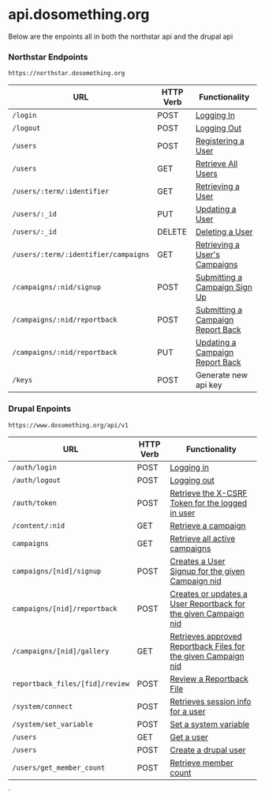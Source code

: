 # api.dosomething.org

Below are the enpoints all in both the northstar api and the drupal api

### Northstar Endpoints

`https://northstar.dosomething.org`

URL | HTTP Verb | Functionality
--- | --------- | -------------
`/login`                             | POST  | [Logging In](https://github.com/DoSomething/northstar/wiki/Spec#logging-in)
`/logout`                            | POST  | [Logging Out](https://github.com/DoSomething/northstar/wiki/Spec#logging-out)
`/users`                             | POST  | [Registering a User](https://github.com/DoSomething/northstar/wiki/Spec#registering-a-user)
`/users`                             | GET   | [Retrieve All Users](https://github.com/DoSomething/northstar/wiki/Spec#retrieve-all-users)
`/users/:term/:identifier`           | GET   | [Retrieving a User](https://github.com/DoSomething/northstar/wiki/Spec#retrieving-a-user)
`/users/:_id`                        | PUT   | [Updating a User](https://github.com/DoSomething/northstar/wiki/Spec#updating-a-user)
`/users/:_id`                        | DELETE| [Deleting a User](https://github.com/DoSomething/northstar/wiki/Spec#deleting-a-user)
`/users/:term/:identifier/campaigns` | GET   | [Retrieving a User's Campaigns](https://github.com/DoSomething/northstar/wiki/Spec#retrieving-a-users-campaigns)
`/campaigns/:nid/signup`             | POST  | [Submitting a Campaign Sign Up](https://github.com/DoSomething/northstar/wiki/Spec#submitting-a-campaign-sign-up)
`/campaigns/:nid/reportback`         | POST  | [Submitting a Campaign Report Back](https://github.com/DoSomething/northstar/wiki/Spec#submitting-a-campaign-report-back)
`/campaigns/:nid/reportback`         | PUT   | [Updating a Campaign Report Back](https://github.com/DoSomething/northstar/wiki/Spec#updating-a-campaign-report-back)
`/keys`                              | POST  | Generate new api key

### Drupal Enpoints

`https://www.dosomething.org/api/v1`

URL | HTTP Verb | Functionality
--- | --------- | -----------
`/auth/login`                    | POST | [Logging in](https://github.com/DoSomething/dosomething/wiki/API#user-login)
`/auth/logout`                   | POST | [Logging out](https://github.com/DoSomething/dosomething/wiki/API#user-logout)
`/auth/token`                    | POST | [Retrieve the X-CSRF Token for the logged in user](https://github.com/DoSomething/dosomething/wiki/API#get-authentication-token)
`/content/:nid`                  | GET  | [Retrieve a campaign](https://github.com/DoSomething/dosomething/wiki/API#retrieve-a-campaign)
`campaigns`                      | GET  | [Retrieve all active campaigns](https://github.com/DoSomething/dosomething/wiki/API#retrieve-all-active-campaigns)
`campaigns/[nid]/signup`         | POST | [Creates a User Signup for the given Campaign nid](https://github.com/DoSomething/dosomething/wiki/API#campaign-signup)
`campaigns/[nid]/reportback`     | POST | [Creates or updates a User Reportback for the given Campaign nid](https://github.com/DoSomething/dosomething/wiki/API#campaign-reportback)
`/campaigns/[nid]/gallery`       | GET  | [Retrieves approved Reportback Files for the given Campaign nid](https://github.com/DoSomething/dosomething/wiki/API#campaign-gallery)
`reportback_files/[fid]/review`  | POST | [Review a Reportback File](https://github.com/DoSomething/dosomething/wiki/API#review-a-reportback-file)
`/system/connect`                | POST | [Retrieves session info for a user](https://github.com/DoSomething/dosomething/wiki/API#connection-status)
`/system/set_variable`           | POST | [Set a system variable](https://github.com/DoSomething/dosomething/wiki/API#set-a-variable)
`/users`                         | GET  | [Get a user](https://github.com/DoSomething/dosomething/wiki/API#find-a-user)
`/users`                         | POST | [Create a drupal user](https://github.com/DoSomething/dosomething/wiki/API#create-a-user)
`/users/get_member_count`        | POST | [Retrieve member count](https://github.com/DoSomething/dosomething/wiki/API#get-member-count)
 




`
